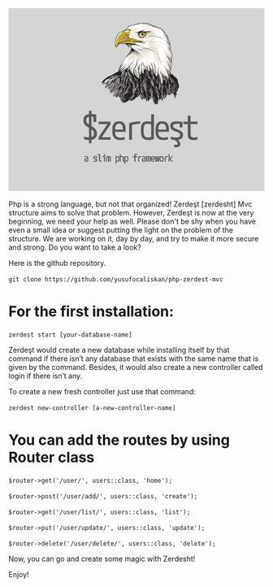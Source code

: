 ![Zerdest is a small php-based mvc framework](/storage/images/zerdest-logo.png)

Php is a strong language, but not that organized! Zerdeşt [zerdesht] Mvc structure aims to solve that problem. However, Zerdeşt is now at the very beginning, we need your help as well. Please don't be shy when you have even a small idea or suggest putting the light on the problem of the structure. We are working on it, day by day, and try to make it more secure and strong. Do you want to take a look?

Here is the github repository.

``git clone https://github.com/yusufocaliskan/php-zerdest-mvc``

# For the first installation:

``zerdest start [your-database-name]``

Zerdeşt would create a new database while installing itself by that command if there isn’t any database that exists with the same name that is given by the command. Besides, it would also create a new controller called login if there isn’t any.

To create a new fresh controller just use that command: 

``zerdest new-controller [a-new-controller-name]``

# You can add the routes by using Router class

``$router->get('/user/', users::class, 'home');``

``$router->post('/user/add/', users::class, 'create');``

``$router->get('/user/list/', users::class, 'list');``

``$router->put('/user/update/', users::class, 'update');``

``$router->delete('/user/delete/', users::class, 'delete');``

Now, you can go and create some magic with Zerdesht!

Enjoy!

